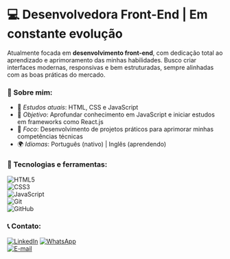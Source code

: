 # 💻 Desenvolvedora Front-End | Em constante evolução  

Atualmente focada em **desenvolvimento front-end**, com dedicação total ao aprendizado e aprimoramento das minhas habilidades. Busco criar interfaces modernas, responsivas e bem estruturadas, sempre alinhadas com as boas práticas do mercado.  

### 🔹 Sobre mim:  
- 📌 *Estudos atuais*: HTML, CSS e JavaScript  
- 🎯 *Objetivo*: Aprofundar conhecimento em JavaScript e iniciar estudos em frameworks como React.js  
- 💼 *Foco*: Desenvolvimento de projetos práticos para aprimorar minhas competências técnicas  
- 🌍 *Idiomas*: Português (nativo) | Inglês (aprendendo)  

### 🔧 Tecnologias e ferramentas:  
![HTML5](https://img.shields.io/badge/HTML5-%23E34F26.svg?style=for-the-badge&logo=html5&logoColor=white)  
![CSS3](https://img.shields.io/badge/CSS3-%231572B6.svg?style=for-the-badge&logo=css3&logoColor=white)  
![JavaScript](https://img.shields.io/badge/JavaScript-%23F7DF1E.svg?style=for-the-badge&logo=javascript&logoColor=black)  
![Git](https://img.shields.io/badge/Git-%23F05032.svg?style=for-the-badge&logo=git&logoColor=white)  
![GitHub](https://img.shields.io/badge/GitHub-%23181717.svg?style=for-the-badge&logo=github&logoColor=white)  

### 📞 Contato:  
[![LinkedIn](https://img.shields.io/badge/LinkedIn-000?style=for-the-badge&logo=linkedin&logoColor=0E76A8)](http://linkedin.com/in/bianca-rodrigues-santos-80b0a71a4)
[![WhatsApp](https://img.shields.io/badge/WhatsApp-25D366?style=for-the-badge&logo=whatsapp&logoColor=white)](https://wa.me/5531996239510)  
[![E-mail](https://img.shields.io/badge/Gmail-D14836?style=for-the-badge&logo=gmail&logoColor=white)](email:biancaa1602@gmail.com)
